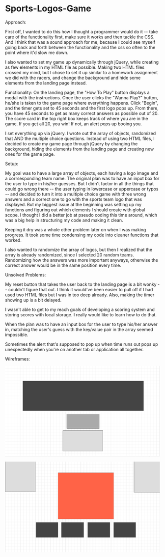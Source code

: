 # Sports-Logos-Game

Approach:

First off, I wanted to do this how I thought a programmer would do it -- take care of the functionality first, make sure it works and then tackle the CSS. And I think that was a sound approach for me, because I could see myself going back and forth between the functionality and the css so often to the point where it'd slow me down. 

I also wanted to set my game up dynamically through jQuery, while creating as few elements in my HTML file as possible. Making two HTML files crossed my mind, but I chose to set it up similar to a homework assignment we did with the racers, and change the background and hide some elements from the landing page instead. 

Functionality: On the landing page, the "How To Play" button displays a modal with the instructions. Once the user clicks the "Wanna Play?" button, he/she is taken to the game page where everything happens. Click "Begin", and the timer gets set to 45 seconds and the first logo pops up. From there, you have 45 seconds to get as many correct answers as possible out of 20. The score card in the top right box keeps track of where you are in the game. If you get all 20, you win! If not, an alert pops up booing you. 

I set everything up via jQuery. I wrote out the array of objects, randomized that AND the multiple choice questions. Instead of using two HTML files, I decided to create my game page through jQuery by changing the background, hiding the elements from the landing page and creating new ones for the game page. 

Setup: 

My goal was to have a large array of objects, each having a logo image and a corrsesponding team name. The original plan was to have an input box for the user to type in his/her guesses. But I didn't factor in all the things that could go wrong there -- the user typing in lowercase or uppercase or typos -- and decided to turn it into a multiple choice game with three wrong answers and a correct one to go with the sports team logo that was displayed. But my biggest issue at the beginning was setting up my functions and figuring out which elements I should create with global scope. I thought I did a better job at pseudo coding this time around, which was a big help in structuring my code and making it clean. 

Keeping it dry was a whole other problem later on when I was making progress. It took some time condensing my code into cleaner functions that worked. 


I also wanted to randomize the array of logos, but then I realized that the array is already randomized, since I selected 20 random teams. Randomizing how the answers was more important anyways, otherwise the correct answer would be in the same position every time. 

Unsolved Problems: 

My reset button that takes the user back to the landing page is a bit wonky -- couldn't figure that out. I think it would've been easier to pull off if I had used two HTML files but I was in too deep already. Also, making the timer showing up is a bit delayed. 

I wasn't able to get to my reach goals of developing a scoring system and storing scores with local storage. I really would like to learn how to do that. 

When the plan was to have an input box for the user to type his/her answer in, matching the user's guess with the key/value pair in the array seemed impossible. 

Sometimes the alert that's supposed to pop up when time runs out pops up unexpectedly when you're on another tab or application all together. 

Wireframes:

![](./logos/final-landing-page.png)

![](./logos/final-game-page.png)



